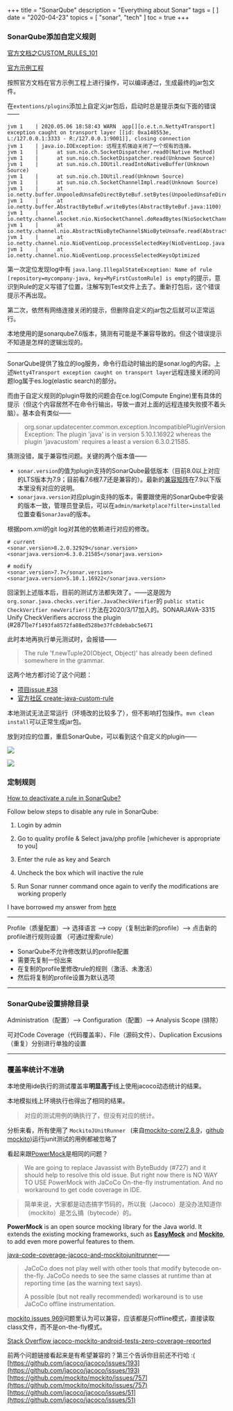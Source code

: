 +++
title = "SonarQube"
description = "Everything about Sonar"
tags = [
]
date = "2020-04-23"
topics = [
    "sonar",
    "tech"
]
toc = true
+++

### SonarQube添加自定义规则

[官方文档之CUSTOM_RULES_101](https://github.com/SonarSource/sonar-java/blob/master/docs/CUSTOM_RULES_101.md)

[官方示例工程](https://github.com/SonarSource/sonar-custom-rules-examples/tree/master/java-custom-rules)

按照官方文档在官方示例工程上进行操作，可以编译通过，生成最终的jar包文件。

在`extentions/plugins`添加上自定义jar包后，启动时总是提示类似下面的错误——

```
jvm 1    | 2020.05.06 18:58:43 WARN  app[][o.e.t.n.Netty4Transport] exception caught on transport layer [[id: 0xa148553e, L:/127.0.0.1:3333 - R:/127.0.0.1:9001]], closing connection
jvm 1    | java.io.IOException: 远程主机强迫关闭了一个现有的连接。
jvm 1    |      at sun.nio.ch.SocketDispatcher.read0(Native Method)
jvm 1    |      at sun.nio.ch.SocketDispatcher.read(Unknown Source)
jvm 1    |      at sun.nio.ch.IOUtil.readIntoNativeBuffer(Unknown Source)
jvm 1    |      at sun.nio.ch.IOUtil.read(Unknown Source)
jvm 1    |      at sun.nio.ch.SocketChannelImpl.read(Unknown Source)
jvm 1    |      at io.netty.buffer.UnpooledUnsafeDirectByteBuf.setBytes(UnpooledUnsafeDirectByteBuf.java:433)
jvm 1    |      at io.netty.buffer.AbstractByteBuf.writeBytes(AbstractByteBuf.java:1100)
jvm 1    |      at io.netty.channel.socket.nio.NioSocketChannel.doReadBytes(NioSocketChannel.java:372)
jvm 1    |      at io.netty.channel.nio.AbstractNioByteChannel$NioByteUnsafe.read(AbstractNioByteChannel.java:123)
jvm 1    |      at io.netty.channel.nio.NioEventLoop.processSelectedKey(NioEventLoop.java:644)
jvm 1    |      at io.netty.channel.nio.NioEventLoop.processSelectedKeysOptimized
```

第一次定位发现log中有 `java.lang.IllegalStateException: Name of rule [repository=mycompany-java, key=MyFirstCustomRule] is empty`的提示，意识到Rule的定义写错了位置，注解写到Test文件上去了。重新打包后，这个错误提示不再出现。

第二次，依然有网络连接关闭的提示，但删除自定义的jar包之后就可以正常运行。

本地使用的是sonarqube7.6版本，猜测有可能是不兼容导致的。但这个错误提示不知道是怎样的逻辑出现的。

---

SonarQube提供了独立的log服务，命令行启动时输出的是sonar.log的内容。上述`Netty4Transport exception caught on transport layer`远程连接关闭的问题log属于es.log(elastic search)的部分。

而由于自定义规则的plugin导致的问题会在ce.log(Compute Engine)里有具体的提示（但这个内容居然不在命令行输出，导致一直对上面的远程连接失败摸不着头脑）。基本会有类似——

>org.sonar.updatecenter.common.exception.IncompatiblePluginVersionException: The plugin 'java' is in version 5.10.1.16922 whereas the plugin 'javacustom' requires a least a version 6.3.0.21585.

猜测没错，属于兼容性问题。关键的两个版本值——

- `sonar.version`的值为plugin支持的SonarQube最低版本（目前8.0以上对应的LTS版本为7.9；目前看7.6根7.7还是兼容的）。最新的[兼容矩阵](https://docs.sonarqube.org/latest/instance-administration/plugin-version-matrix/)在7.9以下版本里没有对应的说明。
- `sonarjava.version`对应plugin支持的版本，需要跟使用的SonarQube中安装的版本一致，管理员登录后，可以在`admin/marketplace?filter=installed`位置查看`SonarJava`的版本。

根据pom.xml的git log对其他的依赖进行对应的修改。

```
# current 
<sonar.version>8.2.0.32929</sonar.version>
<sonarjava.version>6.3.0.21585</sonarjava.version>

# modify
<sonar.version>7.7</sonar.version>
<sonarjava.version>5.10.1.16922</sonarjava.version>
```

回滚到上述版本后，目前的测试方法都失效了。——这是因为`org.sonar.java.checks.verifier.JavaCheckVerifier`的 `public static CheckVerifier newVerifier()`方法在2020/3/17加入的。SONARJAVA-3315 Unify CheckVerifiers accross the plugin (#2871)`e7f1493fa8572fa88ed528be37fc8debabc5e671`

此时本地再执行单元测试时，会报错——

>The rule 'f.newTuple20(Object, Object)' has already been defined somewhere in the grammar.

这两个地方都讨论了这个问题：   
- [项目issue #38](https://github.com/SonarSource/sonar-custom-rules-examples/issues/38)  
- [官方社区 create-java-custom-rule](https://community.sonarsource.com/t/create-java-custom-rule/10320/5)

本地测试无法正常运行（环境改的比较多了），但不影响打包操作。`mvn clean install`可以正常生成jar包。

放到对应的位置，重启SonarQube，可以看到这个自定义的plugin——

![](https://upload-images.jianshu.io/upload_images/3296949-6118488b181b12ff.png)

![](https://upload-images.jianshu.io/upload_images/3296949-de25702c52563d0f.png)

### 定制规则

[How to deactivate a rule in SonarQube?](https://sqa.stackexchange.com/questions/24734/how-to-deactivate-a-rule-in-sonarqube)


Follow below steps to disable any rule in SonarQube:

1.  Login by admin

2.  Go to quality profile & Select java/php profile [whichever is appropriate to you]

3.  Enter the rule as key and Search

4.  Uncheck the box which will inactive the rule

5.  Run Sonar runner command once again to verify the modifications are working properly

I have borrowed my answer from [here](http://javadeveloperchoiceno1.blogspot.com/2014/12/how-to-disable-rules-in-sonar.html)

---

Profile（质量配置）--> 选择语言 --> copy（复制出新的profile）--> 点击新的profile进行规则设置 （可通过搜索rule）

- SonarQube不允许修改默认的profile配置
- 需要先复制一份出来
- 在复制的profile里修改rule的规则（激活、未激活）
- 然后将复制的profile设置为默认选项

--- 

### SonarQube设置排除目录

Administration（配置）--> Configuration（配置）--> Analysis Scope (排除）

可对Code Coverage（代码覆盖率）、File（源码文件）、Duplication Excusions（重复）分别进行单独的设置

---

### 覆盖率统计不准确

本地使用ide执行的测试覆盖率**明显高于**线上使用jacoco动态统计的结果。

本地模拟线上环境执行也得出了相同的结果。

> 对应的测试用例的确执行了，但没有对应的统计。

分析来看，所有使用了 `MockitoJUnitRunner ` (来自[mockito-core/2.8.9](https://mvnrepository.com/artifact/org.mockito/mockito-core/2.8.9)，[github mockito](https://github.com/mockito/mockito))运行junit测试的用例都被忽略了

看起来跟[PowerMock](https://github.com/powermock/powermock/wiki/Code-coverage-with-JaCoCo)是相同的问题？
>We are going to replace Javassist with ByteBuddy (#727) and it should help to resolve this old issue. But right now there is NO WAY TO USE PowerMock with JaCoCo On-the-fly instrumentation. And no workaround to get code coverage in IDE.

>简单来说，大家都是动态搞字节码的，所以我（Jacoco）是没办法知道你（mockito）是怎么搞（bytecode）的。

**PowerMock** is an open source mocking library for the Java world. It extends the existing mocking frameworks, such as **[EasyMock](http://www.easymock.org/ "easymock")** and **[Mockito](https://code.google.com/p/mockito/ "mockito")**, to add even more powerful features to them.


[java-code-coverage-jacoco-and-mockitojunitrunner](https://jacoco.narkive.com/Sh86kg5E/java-code-coverage-jacoco-and-mockitojunitrunner)——
>JaCoCo does not play well with other tools that modify bytecode on-the-fly. JaCoCo needs to see the same classes at runtime than at reporting time (as the warning text says).
>
>A possible (but not really recommended) workaround is to use JaCoCo offline instrumentation.


[mockito issues 969](https://github.com/mockito/mockito/issues/969)问题里认为可以兼容，应该都是只offline模式，直接读取class文件，而不是on-the-fly模式。

[Stack Overflow jacoco-mockito-android-tests-zero-coverage-reported](https://stackoverflow.com/questions/46517471/jacoco-mockito-android-tests-zero-coverage-reported/46614216#46614216)

前两个问题链接看起来是有希望兼容的？第三个告诉你目前还不行哈 :(   
[https://github.com/jacoco/jacoco/issues/193](https://github.com/jacoco/jacoco/issues/193)  
[https://github.com/mockito/mockito/issues/757](https://github.com/mockito/mockito/issues/757)  
[https://github.com/jacoco/jacoco/issues/51](https://github.com/jacoco/jacoco/issues/51)  

